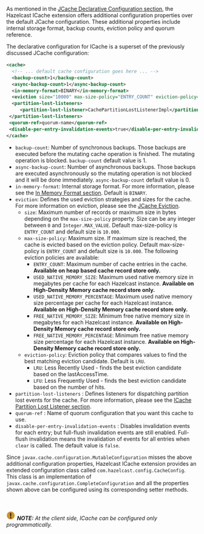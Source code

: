 
As mentioned in the [JCache Declarative Configuration section](../01_Setup_and_Configuration/02_Configuring_for_JCache.md), the Hazelcast ICache extension offers
additional configuration properties over the default JCache configuration. These additional properties include internal storage format, backup counts, eviction policy and quorum reference.

The declarative configuration for ICache is a superset of the previously discussed JCache configuration:

```xml
<cache>
  <!-- ... default cache configuration goes here ... -->
  <backup-count>1</backup-count>
  <async-backup-count>1</async-backup-count>
  <in-memory-format>BINARY</in-memory-format>
  <eviction size="10000" max-size-policy="ENTRY_COUNT" eviction-policy="LRU" />
  <partition-lost-listeners>
     <partition-lost-listener>CachePartitionLostListenerImpl</partition-lost-listener>
 </partition-lost-listeners>
 <quorum-ref>quorum-name</quorum-ref>
 <disable-per-entry-invalidation-events>true</disable-per-entry-invalidation-events>
</cache>
```

- `backup-count`: Number of synchronous backups. Those backups are executed before the mutating cache operation is finished. The mutating operation is blocked. `backup-count` default value is 1.
- `async-backup-count`: Number of asynchronous backups. Those backups are executed asynchronously so the mutating operation is not blocked and it will be done immediately. `async-backup-count` default value is 0.  
- `in-memory-format`: Internal storage format. For more information, please see the [In Memory Format section](/06_Distributed_Data_Structures/00_Map/03_Setting_In_Memory_Format.md). Default is `BINARY`.
- `eviction`: Defines the used eviction strategies and sizes for the cache. For more information on eviction, please see the [JCache Eviction](06_JCache_Eviction.md).
  - `size`: Maximum number of records or maximum size in bytes depending on the `max-size-policy` property. Size can be any integer between `0` and `Integer.MAX_VALUE`. Default max-size-policy is `ENTRY_COUNT` and default size is `10.000`.
  - `max-size-policy`: Maximum size. If maximum size is reached, the cache is evicted based on the eviction policy. Default max-size-policy is `ENTRY_COUNT` and default size is `10.000`. The following eviction policies are available:
    - `ENTRY_COUNT`: Maximum number of cache entries in the cache. **Available on heap based cache record store only.**
    - `USED_NATIVE_MEMORY_SIZE`: Maximum used native memory size in megabytes per cache for each Hazelcast instance. **Available on High-Density Memory cache record store only.**
    - `USED_NATIVE_MEMORY_PERCENTAGE`: Maximum used native memory size percentage per cache for each Hazelcast instance. **Available on High-Density Memory cache record store only.**
    - `FREE_NATIVE_MEMORY_SIZE`: Minimum free native memory size in megabytes for each Hazelcast instance. **Available on High-Density Memory cache record store only.**
    - `FREE_NATIVE_MEMORY_PERCENTAGE`: Minimum free native memory size percentage for each Hazelcast instance. **Available on High-Density Memory cache record store only.**
  - `eviction-policy`: Eviction policy that compares values to find the best matching eviction candidate. Default is `LRU`.
    - `LRU`: Less Recently Used - finds the best eviction candidate based on the lastAccessTime.
    - `LFU`: Less Frequently Used - finds the best eviction candidate based on the number of hits.
- `partition-lost-listeners` : Defines listeners for dispatching partition lost events for the cache. For more information, please see the [ICache Partition Lost Listener section](10_ICache_Partition_Lost_Listener.md).
- `quorum-ref` : Name of quorum configuration that you want this cache to use.
- `disable-per-entry-invalidation-events` : Disables invalidation events for each entry; but full-flush invalidation events are still enabled. Full-flush invalidation means the invalidation of events for all entries when `clear` is called. The default value is `false`.

Since `javax.cache.configuration.MutableConfiguration` misses the above additional configuration properties, Hazelcast ICache extension
provides an extended configuration class called `com.hazelcast.config.CacheConfig`. This class is an implementation of `javax.cache.configuration.CompleteConfiguration` and all the properties shown above can be configured
using its corresponding setter methods.


<br></br>
![image](../../images/NoteSmall.jpg) ***NOTE:*** *At the client side, ICache can be configured only programmatically.*
<br></br>

